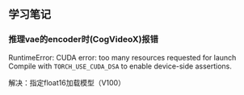 ## 学习笔记

### 推理vae的encoder时(CogVideoX)报错	
RuntimeError: CUDA error: too many resources requested for launch
Compile with `TORCH_USE_CUDA_DSA` to enable device-side assertions.

解决：指定float16加载模型（V100）



<!--stackedit_data:
eyJoaXN0b3J5IjpbLTQ2ODIwNTU1NywtMTYwOTU5NTcxMV19
-->